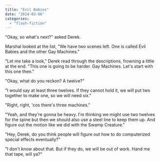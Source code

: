 ```yaml
---
title: "Evil Babies"
date: "2014-03-06"
categories: 
  - "flash-fiction"
---
```


"Okay, so what's next?" asked Derek.

Marshal looked at the list, "We have two scenes left. One is called Evil Babies and the other Gay Machines."

"Let me take a look," Derek read through the descriptions, frowning a little at the end. "This one is going to be harder. Gay Machines. Let's start with this one then."

"Okay, what do you reckon? A twelve?"

"I would say at least three twelves. If they cannot hold it, we will put two together to make one, so we will need six."

"Right, right, 'cos there's three machines."

"Yeah, and they're gonna be heavy. I'm thinking we might use two twelves for the spine but then we should also use a steel line to keep them up. And figure out the motion like we did with the Swamp Creature."

"Hey, Derek, do you think people will figure out how to do computerized special effects eventually?"

"I don't know about that. But if they do, we will be out of work. Hand me that tape, will ya?"
